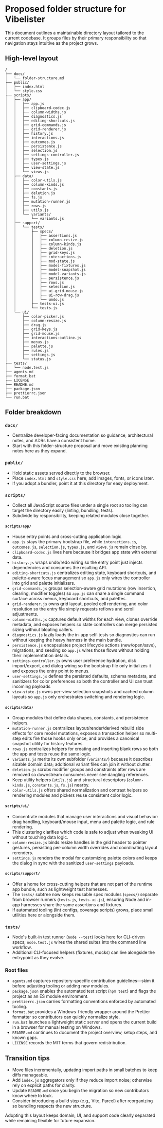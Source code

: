 # Proposed folder structure for Vibelister

This document outlines a maintainable directory layout tailored to the current codebase. It groups files by their primary responsibility so that navigation stays intuitive as the project grows.

## High-level layout

```
/
├── docs/
│   └── folder-structure.md
├── public/
│   ├── index.html
│   └── style.css
├── scripts/
│   ├── app/
│   │   ├── app.js
│   │   ├── clipboard-codec.js
│   │   ├── column-widths.js
│   │   ├── diagnostics.js
│   │   ├── editing-shortcuts.js
│   │   ├── grid-commands.js
│   │   ├── grid-renderer.js
│   │   ├── history.js
│   │   ├── interactions.js
│   │   ├── outcomes.js
│   │   ├── persistence.js
│   │   ├── selection.js
│   │   ├── settings-controller.js
│   │   ├── types.js
│   │   ├── user-settings.js
│   │   ├── view-state.js
│   │   └── views.js
│   ├── data/
│   │   ├── color-utils.js
│   │   ├── column-kinds.js
│   │   ├── constants.js
│   │   ├── deletion.js
│   │   ├── fs.js
│   │   ├── mutation-runner.js
│   │   ├── rows.js
│   │   ├── utils.js
│   │   └── variants/
│   │       └── variants.js
│   ├── support/
│   │   └── tests/
│   │       ├── specs/
│   │       │   ├── assertions.js
│   │       │   ├── column-resize.js
│   │       │   ├── column-kinds.js
│   │       │   ├── deletion.js
│   │       │   ├── grid-keys.js
│   │       │   ├── interactions.js
│   │       │   ├── mod-state.js
│   │       │   ├── model-fixtures.js
│   │       │   ├── model-snapshot.js
│   │       │   ├── model-variants.js
│   │       │   ├── persistence.js
│   │       │   ├── rows.js
│   │       │   ├── selection.js
│   │       │   ├── ui-grid-mouse.js
│   │       │   ├── ui-row-drag.js
│   │       │   └── undo.js
│   │       ├── tests-ui.js
│   │       └── tests.js
│   └── ui/
│       ├── color-picker.js
│       ├── column-resize.js
│       ├── drag.js
│       ├── grid-keys.js
│       ├── grid-mouse.js
│       ├── interactions-outline.js
│       ├── menus.js
│       ├── palette.js
│       ├── rules.js
│       ├── settings.js
│       └── status.js
├── tests/
│   └── node.test.js
├── agents.md
├── format.bat
├── LICENSE
├── README.md
├── package.json
├── prettierrc.json
└── run.bat
```

## Folder breakdown

### `docs/`

- Centralize developer-facing documentation so guidance, architectural notes, and ADRs have a consistent home.
- Start with this folder-structure proposal and move existing planning notes here as they expand.

### `public/`

- Hold static assets served directly to the browser.
- Place `index.html` and `style.css` here; add images, fonts, or icons later.
- If you adopt a bundler, point it at this directory for easy deployment.

### `scripts/`

- Collect all JavaScript source files under a single root so tooling can target the directory easily (linting, bundling, tests).
- Subdivide by responsibility, keeping related modules close together.

#### `scripts/app/`

- House entry points and cross-cutting application logic.
- `app.js` stays the primary bootstrap file, while `interactions.js`, `outcomes.js`, `selection.js`, `types.js`, and `views.js` remain close by.
- `clipboard-codec.js` lives here because it bridges app state with external data.
- `history.js` wraps undo/redo wiring so the entry point just injects dependencies and consumes the resulting API.
- `editing-shortcuts.js` centralizes editing state, keyboard shortcuts, and palette-aware focus management so `app.js` only wires the controller into grid and palette initializers.
- `grid-commands.js` groups selection-aware grid mutations (row insertion, clearing, modifier toggles) so `app.js` can share a single command surface across menus, keyboard shortcuts, and palettes.
- `grid-renderer.js` owns grid layout, pooled cell rendering, and color resolution so the entry file simply requests reflows and scroll adjustments.
- `column-widths.js` captures default widths for each view, clones override metadata, and exposes helpers so state controllers can merge persisted sizing without bloating callers.
- `diagnostics.js` lazily loads the in-app self-tests so diagnostics can run without keeping the heavy harness in the main bundle.
- `persistence.js` encapsulates project lifecycle actions (new/open/save), migrations, and seeding so `app.js` wires those flows without holding their implementation details.
- `settings-controller.js` owns user preference hydration, disk import/export, and dialog wiring so the bootstrap file only initializes it and exposes the entry point to menus.
- `user-settings.js` defines the persisted defaults, schema metadata, and sanitizers for color preferences so both the controller and UI can trust incoming payloads.
- `view-state.js` owns per-view selection snapshots and cached column layouts so `app.js` only orchestrates switching and rendering logic.

#### `scripts/data/`

- Group modules that define data shapes, constants, and persistence helpers.
- `mutation-runner.js` centralizes layout/render/derived rebuild side effects for core model mutations, exposes a transaction helper so multi-step edits fire those hooks only once, and provides a canonical snapshot utility for history features.
- `rows.js` centralizes helpers for creating and inserting blank rows so both the app and tests reuse the same logic.
- `variants.js` merits its own subfolder (`variants/`) because it describes sizable domain data; additional variant files can join it without clutter.
- `deletion.js` scrubs modifier groups and constraints after rows are removed so downstream consumers never see dangling references.
- Keep utility helpers (`utils.js`) and structural descriptors (`column-kinds.js`, `constants.js`, `fs.js`) nearby.
- `color-utils.js` offers shared normalization and contrast helpers so rendering modules and pickers reuse consistent color logic.

#### `scripts/ui/`

- Concentrate modules that manage user interactions and visual behavior: drag handling, keyboard/mouse input, menu and palette logic, and rule rendering.
- This clustering clarifies which code is safe to adjust when tweaking UI without touching data logic.
- `column-resize.js` binds resize handles in the grid header to pointer gestures, persisting per-column width overrides and coordinating layout rerenders.
- `settings.js` renders the modal for customizing palette colors and keeps the dialog in sync with the sanitized `user-settings` payloads.

#### `scripts/support/`

- Offer a home for cross-cutting helpers that are not part of the runtime app bundle, such as lightweight test harnesses.
- The `tests/` subtree now keeps reusable spec modules (`specs/`) separate from browser runners (`tests.js`, `tests-ui.js`), ensuring Node and in-app harnesses share the same assertions and fixtures.
- If automated tooling (lint configs, coverage scripts) grows, place small utilities here or alongside them.

### `tests/`

- Node's built-in test runner (`node --test`) looks here for CLI-driven specs; `node.test.js` wires the shared suites into the command line workflow.
- Additional CLI-focused helpers (fixtures, mocks) can live alongside the entrypoint as they evolve.

### Root files

- `agents.md` captures repository-specific contribution guidelines—skim it before adjusting tooling or adding new modules.
- `package.json` enables the automated test script (`npm test`) and flags the project as an ES module environment.
- `prettierrc.json` carries formatting conventions enforced by automated tooling.
- `format.bat` provides a Windows-friendly wrapper around the Prettier formatter so contributors can quickly normalize style.
- `run.bat` launches a lightweight static server and opens the current build in a browser for manual testing on Windows.
- `README.md` continues to document the project overview, setup steps, and known gaps.
- `LICENSE` records the MIT terms that govern redistribution.

## Transition tips

- Move files incrementally, updating import paths in small batches to keep diffs manageable.
- Add `index.js` aggregators only if they reduce import noise; otherwise rely on explicit paths for clarity.
- Update `README.md` once you begin the migration so new contributors know where to look.
- Consider introducing a build step (e.g., Vite, Parcel) after reorganizing so bundling respects the new structure.

Adopting this layout keeps domain, UI, and support code clearly separated while remaining flexible for future expansion.
